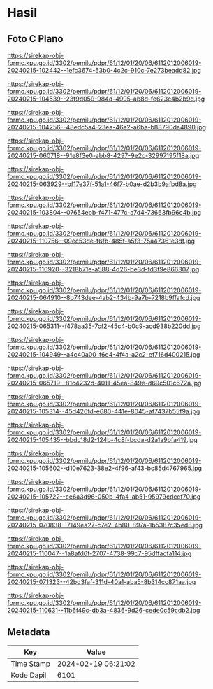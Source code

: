 # Hasil

## Foto C Plano

https://sirekap-obj-formc.kpu.go.id/3302/pemilu/pdpr/61/12/01/20/06/6112012006019-20240215-102442--1efc3674-53b0-4c2c-910c-7e273beadd82.jpg

https://sirekap-obj-formc.kpu.go.id/3302/pemilu/pdpr/61/12/01/20/06/6112012006019-20240215-104539--23f9d059-984d-4995-ab8d-fe623c4b2b9d.jpg

https://sirekap-obj-formc.kpu.go.id/3302/pemilu/pdpr/61/12/01/20/06/6112012006019-20240215-104256--48edc5a4-23ea-46a2-a6ba-b88790da4890.jpg

https://sirekap-obj-formc.kpu.go.id/3302/pemilu/pdpr/61/12/01/20/06/6112012006019-20240215-060718--91e8f3e0-abb8-4297-9e2c-32997195f18a.jpg

https://sirekap-obj-formc.kpu.go.id/3302/pemilu/pdpr/61/12/01/20/06/6112012006019-20240215-063929--bf17e37f-51a1-46f7-b0ae-d2b3b9afbd8a.jpg

https://sirekap-obj-formc.kpu.go.id/3302/pemilu/pdpr/61/12/01/20/06/6112012006019-20240215-103804--07654ebb-f471-477c-a7d4-73663fb96c4b.jpg

https://sirekap-obj-formc.kpu.go.id/3302/pemilu/pdpr/61/12/01/20/06/6112012006019-20240215-110756--09ec53de-f6fb-485f-a5f3-75a47361e3df.jpg

https://sirekap-obj-formc.kpu.go.id/3302/pemilu/pdpr/61/12/01/20/06/6112012006019-20240215-110920--3218b71e-a588-4d26-be3d-fd3f9e866307.jpg

https://sirekap-obj-formc.kpu.go.id/3302/pemilu/pdpr/61/12/01/20/06/6112012006019-20240215-064910--8b743dee-4ab2-434b-9a7b-7218b9ffafcd.jpg

https://sirekap-obj-formc.kpu.go.id/3302/pemilu/pdpr/61/12/01/20/06/6112012006019-20240215-065311--f478aa35-7cf2-45c4-b0c9-acd938b220dd.jpg

https://sirekap-obj-formc.kpu.go.id/3302/pemilu/pdpr/61/12/01/20/06/6112012006019-20240215-104949--a4c40a00-f6e4-4f4a-a2c2-ef716d400215.jpg

https://sirekap-obj-formc.kpu.go.id/3302/pemilu/pdpr/61/12/01/20/06/6112012006019-20240215-065719--81c4232d-4011-45ea-849e-d69c501c672a.jpg

https://sirekap-obj-formc.kpu.go.id/3302/pemilu/pdpr/61/12/01/20/06/6112012006019-20240215-105314--45d426fd-e680-441e-8045-af7437b55f9a.jpg

https://sirekap-obj-formc.kpu.go.id/3302/pemilu/pdpr/61/12/01/20/06/6112012006019-20240215-105435--bbdc18d2-124b-4c8f-bcda-d2a1a9bfa419.jpg

https://sirekap-obj-formc.kpu.go.id/3302/pemilu/pdpr/61/12/01/20/06/6112012006019-20240215-105602--d10e7623-38e2-4f96-af43-bc85d4767965.jpg

https://sirekap-obj-formc.kpu.go.id/3302/pemilu/pdpr/61/12/01/20/06/6112012006019-20240215-105722--ce6a3d96-050b-4fa4-ab51-95979cdccf70.jpg

https://sirekap-obj-formc.kpu.go.id/3302/pemilu/pdpr/61/12/01/20/06/6112012006019-20240215-070838--7149ea27-c7e2-4b80-897a-1b5387c35ed8.jpg

https://sirekap-obj-formc.kpu.go.id/3302/pemilu/pdpr/61/12/01/20/06/6112012006019-20240215-110047--1a8afd6f-2707-4738-99c7-95dffacfa114.jpg

https://sirekap-obj-formc.kpu.go.id/3302/pemilu/pdpr/61/12/01/20/06/6112012006019-20240215-071323--42bd3faf-311d-40a1-aba5-8b314cc871aa.jpg

https://sirekap-obj-formc.kpu.go.id/3302/pemilu/pdpr/61/12/01/20/06/6112012006019-20240215-110631--11b6f49c-db3a-4836-9d26-cede0c59cdb2.jpg


## Metadata

| Key        | Value               |
| ---------- | ------------------- |
| Time Stamp | 2024-02-19 06:21:02 |
| Kode Dapil | 6101                |



